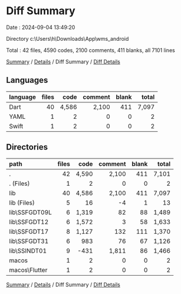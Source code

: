 # Diff Summary

Date : 2024-09-04 13:49:20

Directory c:\\Users\\h\\Downloads\\App\\wms_android

Total : 42 files,  4590 codes, 2100 comments, 411 blanks, all 7101 lines

[Summary](results.md) / [Details](details.md) / Diff Summary / [Diff Details](diff-details.md)

## Languages
| language | files | code | comment | blank | total |
| :--- | ---: | ---: | ---: | ---: | ---: |
| Dart | 40 | 4,586 | 2,100 | 411 | 7,097 |
| YAML | 1 | 2 | 0 | 0 | 2 |
| Swift | 1 | 2 | 0 | 0 | 2 |

## Directories
| path | files | code | comment | blank | total |
| :--- | ---: | ---: | ---: | ---: | ---: |
| . | 42 | 4,590 | 2,100 | 411 | 7,101 |
| . (Files) | 1 | 2 | 0 | 0 | 2 |
| lib | 40 | 4,586 | 2,100 | 411 | 7,097 |
| lib (Files) | 5 | 16 | -4 | 1 | 13 |
| lib\\SSFGDT09L | 6 | 1,319 | 82 | 88 | 1,489 |
| lib\\SSFGDT12 | 6 | 1,572 | 3 | 58 | 1,633 |
| lib\\SSFGDT17 | 8 | 1,127 | 132 | 111 | 1,370 |
| lib\\SSFGDT31 | 6 | 983 | 76 | 67 | 1,126 |
| lib\\SSINDT01 | 9 | -431 | 1,811 | 86 | 1,466 |
| macos | 1 | 2 | 0 | 0 | 2 |
| macos\\Flutter | 1 | 2 | 0 | 0 | 2 |

[Summary](results.md) / [Details](details.md) / Diff Summary / [Diff Details](diff-details.md)